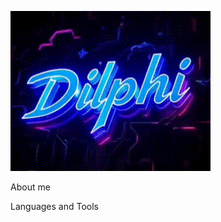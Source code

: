 ![Header](https://github.com/Dilphi/Dilphi/blob/main/assets/logo.gif)

About me

Languages and Tools
